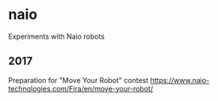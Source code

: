 # naio
Experiments with Naio robots

## 2017 

Preparation for "Move Your Robot" contest
https://www.naio-technologies.com/Fira/en/move-your-robot/
